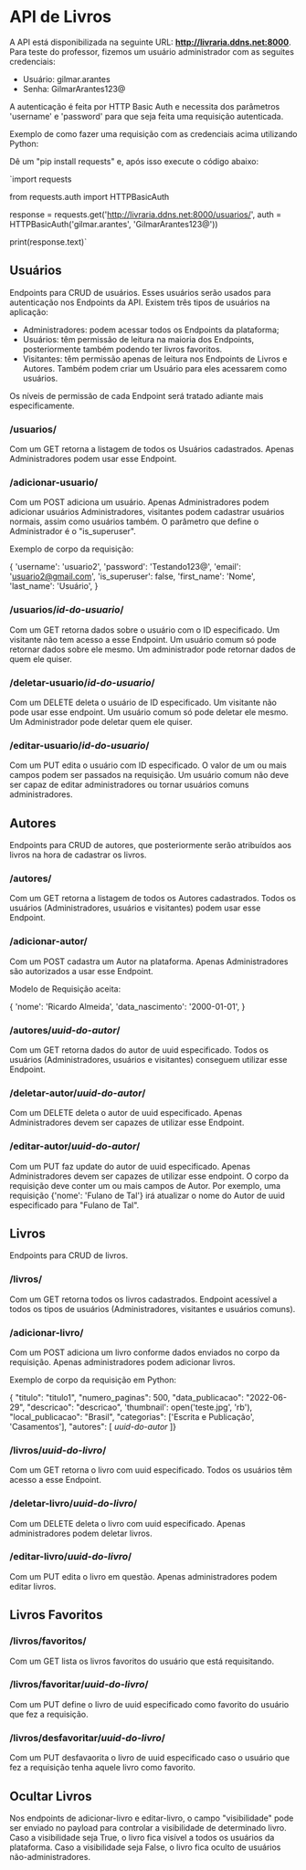 # API de Livros

A API está disponibilizada na seguinte URL: **http://livraria.ddns.net:8000**. Para teste do professor, fizemos um usuário administrador com as seguites credenciais:
- Usuário: gilmar.arantes
- Senha: GilmarArantes123@

A autenticação é feita por HTTP Basic Auth e necessita dos parâmetros 'username' e 'password' para que seja feita uma requisição autenticada. 

Exemplo de como fazer uma requisição com as credenciais acima utilizando Python:

Dê um "pip install requests" e, após isso execute o código abaixo:

`import requests

from requests.auth import HTTPBasicAuth

response = requests.get('http://livraria.ddns.net:8000/usuarios/', auth = HTTPBasicAuth('gilmar.arantes', 'GilmarArantes123@'))

print(response.text)`


## Usuários

Endpoints para CRUD de usuários. Esses usuários serão usados para autenticação nos Endpoints da API. Existem três tipos de usuários na aplicação:
- Administradores: podem acessar todos os Endpoints da plataforma;
- Usuários: têm permissão de leitura na maioria dos Endpoints, posteriormente também podendo ter livros favoritos. 
- Visitantes: têm permissão apenas de leitura nos Endpoints de Livros e Autores. Também podem criar um Usuário para eles acessarem como usuários.

Os níveis de permissão de cada Endpoint será tratado adiante mais especificamente.

### /usuarios/
Com um GET retorna a listagem de todos os Usuários cadastrados. Apenas Administradores podem usar esse Endpoint.

### /adicionar-usuario/
Com um POST adiciona um usuário. Apenas Administradores podem adicionar usuários Administradores, visitantes podem cadastrar usuários normais, assim como usuários também.
O parâmetro que define o Administrador é o "is_superuser".

Exemplo de corpo da requisição:

{
    'username': 'usuario2',
    'password': 'Testando123@',
    'email': 'usuario2@gmail.com',
    'is_superuser': false,
    'first_name': 'Nome',
    'last_name': 'Usuário',
}


### /usuarios/_id-do-usuario_/
Com um GET retorna dados sobre o usuário com o ID especificado. Um visitante não tem acesso a esse Endpoint. Um usuário comum só pode retornar dados sobre ele mesmo. Um administrador pode retornar dados de quem ele quiser.

### /deletar-usuario/_id-do-usuario_/
Com um DELETE deleta o usuário de ID especificado. Um visitante não pode usar esse endpoint. Um usuário comum só pode deletar ele mesmo. Um Administrador pode deletar quem ele quiser.

### /editar-usuario/_id-do-usuario_/
Com um PUT edita o usuário com ID especificado. O valor de um ou mais campos podem ser passados na requisição. Um usuário comum não deve ser capaz de editar administradores ou tornar usuários comuns administradores.

## Autores

Endpoints para CRUD de autores, que posteriormente serão atribuídos aos livros na hora de cadastrar os livros.

### /autores/ 
Com um GET retorna a listagem de todos os Autores cadastrados. Todos os usuários (Administradores, usuários e visitantes) podem usar esse Endpoint.

### /adicionar-autor/
Com um POST cadastra um Autor na plataforma. Apenas Administradores são autorizados a usar esse Endpoint.

Modelo de Requisição aceita:

{
    'nome': 'Ricardo Almeida',
    'data_nascimento': '2000-01-01',
}

### /autores/_uuid-do-autor_/
Com um GET retorna dados do autor de uuid especificado. Todos os usuários (Administradores, usuários e visitantes) conseguem utilizar esse Endpoint.

### /deletar-autor/_uuid-do-autor_/
Com um DELETE deleta o autor de uuid especificado. Apenas Administradores devem ser capazes de utilizar esse Endpoint.

### /editar-autor/_uuid-do-autor_/
Com um PUT faz update do autor de uuid especificado. Apenas Administradores devem ser capazes de utilizar esse endpoint. O corpo da requisição deve conter um ou mais campos de Autor. Por exemplo, uma requisição {'nome': 'Fulano de Tal'} irá atualizar o nome do Autor de uuid especificado para "Fulano de Tal".

## Livros
Endpoints para CRUD de livros.

### /livros/
Com um GET retorna todos os livros cadastrados. Endpoint acessível a todos os tipos de usuários (Administradores, visitantes e usuários comuns).

### /adicionar-livro/
Com um POST adiciona um livro conforme dados enviados no corpo da requisição. Apenas administradores podem adicionar livros.

Exemplo de corpo da requisição em Python:

{
    "titulo": "titulo1",
    "numero_paginas": 500,
    "data_publicacao": "2022-06-29",
    "descricao": "descricao",
    'thumbnail': open('teste.jpg', 'rb'),
    "local_publicacao": "Brasil",
    "categorias": ['Escrita e Publicação', 'Casamentos'],
    "autores": [
        _uuid-do-autor_
    ]}

### /livros/_uuid-do-livro_/
Com um GET retorna o livro com uuid especificado. Todos os usuários têm acesso a esse Endpoint.

### /deletar-livro/_uuid-do-livro_/
Com um DELETE deleta o livro com uuid especificado. Apenas administradores podem deletar livros.

### /editar-livro/_uuid-do-livro_/
Com um PUT edita o livro em questão. Apenas administradores podem editar livros.

## Livros Favoritos

### /livros/favoritos/
Com um GET lista os livros favoritos do usuário que está requisitando.

### /livros/favoritar/_uuid-do-livro_/
Com um PUT define o livro de uuid especificado como favorito do usuário que fez a requisição.

### /livros/desfavoritar/_uuid-do-livro_/
Com um PUT desfavaorita o livro de uuid especificado caso o usuário que fez a requisição tenha aquele livro como favorito.

## Ocultar Livros

Nos endpoints de adicionar-livro e editar-livro, o campo "visibilidade" pode ser enviado no payload para controlar a visibilidade de determinado livro.
Caso a visibilidade seja True, o livro fica visível a todos os usuários da plataforma.
Caso a visibilidade seja False, o livro fica oculto de usuários não-administradores.